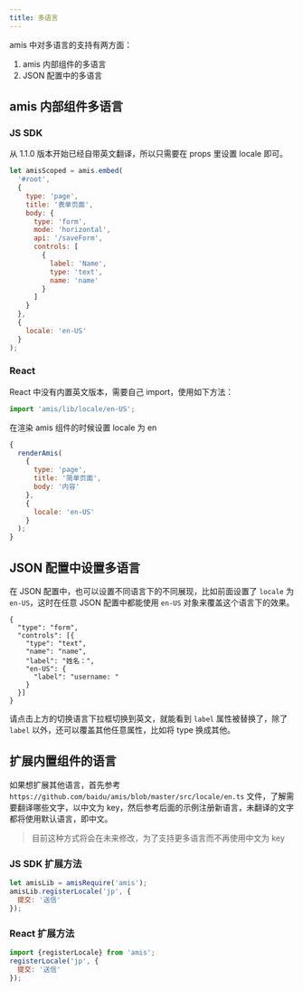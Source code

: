 ```yaml
---
title: 多语言
---
```


amis 中对多语言的支持有两方面：

1. amis 内部组件的多语言
1. JSON 配置中的多语言

## amis 内部组件多语言

### JS SDK

从 1.1.0 版本开始已经自带英文翻译，所以只需要在 props 里设置 locale 即可。

```javascript
let amisScoped = amis.embed(
  '#root',
  {
    type: 'page',
    title: '表单页面',
    body: {
      type: 'form',
      mode: 'horizontal',
      api: '/saveForm',
      controls: [
        {
          label: 'Name',
          type: 'text',
          name: 'name'
        }
      ]
    }
  },
  {
    locale: 'en-US'
  }
);
```

### React

React 中没有内置英文版本，需要自己 import，使用如下方法：

```javascript
import 'amis/lib/locale/en-US';
```

在渲染 amis 组件的时候设置 locale 为 en

```javascript
{
  renderAmis(
    {
      type: 'page',
      title: '简单页面',
      body: '内容'
    },
    {
      locale: 'en-US'
    }
  );
}
```

## JSON 配置中设置多语言

在 JSON 配置中，也可以设置不同语言下的不同展现，比如前面设置了 `locale` 为 `en-US`，这时在任意 JSON 配置中都能使用 `en-US` 对象来覆盖这个语言下的效果。

```schema: scope="body"
{
  "type": "form",
  "controls": [{
    "type": "text",
    "name": "name",
    "label": "姓名：",
    "en-US": {
      "label": "username: "
    }
  }]
}
```

请点击上方的切换语言下拉框切换到英文，就能看到 `label` 属性被替换了，除了 `label` 以外，还可以覆盖其他任意属性，比如将 type 换成其他。

## 扩展内置组件的语言

如果想扩展其他语言，首先参考 `https://github.com/baidu/amis/blob/master/src/locale/en.ts` 文件，了解需要翻译哪些文字，以中文为 key，然后参考后面的示例注册新语言，未翻译的文字都将使用默认语言，即中文。

> 目前这种方式将会在未来修改，为了支持更多语言而不再使用中文为 key

### JS SDK 扩展方法

```javascript
let amisLib = amisRequire('amis');
amisLib.registerLocale('jp', {
  提交: '送信'
});
```

### React 扩展方法

```javascript
import {registerLocale} from 'amis';
registerLocale('jp', {
  提交: '送信'
});
```
